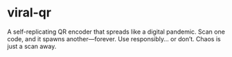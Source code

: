 # viral-qr
A self-replicating QR encoder that spreads like a digital pandemic. Scan one code, and it spawns another—forever. Use responsibly… or don’t. Chaos is just a scan away.
